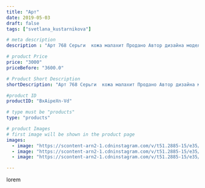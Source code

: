 ```yaml
---
title: "Арт"
date: 2019-05-03
draft: false
tags: ["svetlana_kustarnikova"]

# meta description
description : "Арт 768 Серьги  кожа малахит Продано Автор дизайна модели mea _ elena _"

# product Price
price: "3000"
priceBefore: "3600.0"

# Product Short Description
shortDescription: "Арт 768 Серьги  кожа малахит Продано Автор дизайна модели mea _ elena _"

#product ID
productID: "BxAipeXn-Vd"

# type must be "products"
type: "products"

# product Images
# first image will be shown in the product page
images:
  - image: "https://scontent-arn2-1.cdninstagram.com/v/t51.2885-15/e35/57417968_1351178735021320_6110353603518217805_n.jpg?_nc_ht=scontent-arn2-1.cdninstagram.com&_nc_cat=104&_nc_ohc=W69tRoErEJYAX8PpZcf&se=8&tp=1&oh=b58b29df8f28cf5d1807115538ec416f&oe=6060992E&ig_cache_key=MjAzNTc3OTQwMzUzMjQ4Nzg5OA%3D%3D.2"
  - image: "https://scontent-arn2-1.cdninstagram.com/v/t51.2885-15/e35/58411077_313649515973257_3095882236255157183_n.jpg?_nc_ht=scontent-arn2-1.cdninstagram.com&_nc_cat=101&_nc_ohc=jtQgyd1bjqMAX-1P4bG&se=8&tp=1&oh=2eaa3f8cc116a54109ded3a365dde1f2&oe=605EE899&ig_cache_key=MjAzNTc3OTQwMzUwNzM2MzkxMQ%3D%3D.2"
  - image: "https://scontent-arn2-1.cdninstagram.com/v/t51.2885-15/e35/60005459_118728635989353_6714590638653449066_n.jpg?_nc_ht=scontent-arn2-1.cdninstagram.com&_nc_cat=109&_nc_ohc=2anWsSE2TqIAX8YpOnS&tp=1&oh=968d3ec590884da15381b85604274ab0&oe=605F42E4&ig_cache_key=MjAzNTc3OTQwMzU0MDk0ODg3NQ%3D%3D.2"

---
```

lorem
